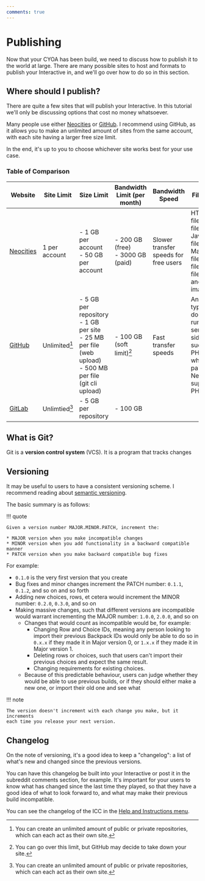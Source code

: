 ```yaml
---
comments: true
---
```


# Publishing
Now that your CYOA has been build, we need to discuss how to publish it to the
world at large. There are many possible sites to host and formats to publish
your Interactive in, and we'll go over how to do so in this section.

## Where should I publish?
There are quite a few sites that will publish your Interactive. In this
tutorial we'll only be discussing options that cost no money whatsoever.

Many people use either [Neocities] or [GitHub]. I recommend using GitHub, as
it allows you to make an unlimited amount of sites from the same account, with
each site having a larger free size limit.

In the end, it's up to you to choose whichever site works best for your use
case.

### Table of Comparison
| Website     | Site Limit    | Size Limit                                                                                                 | Bandwidth Limit (per month)         | Bandwidth Speed                       | File limits                                                                                             |
| ----------- | ------------- | ---------------------------------------------------------------------------------------------------------- | ----------------------------------- | ------------------------------------- | ------------------------------------------------------------------------------------------------------- |
| [Neocities] | 1 per account | - 1 GB per account<br>- 50 GB per account                                                                  | - 200 GB (free)<br>- 3000 GB (paid) | Slower transfer speeds for free users | HTML files, CSS files, Javascript files, Markdown files, XML files, text files, fonts and images        |
| [GitHub]    | Unlimited[^1] | - 5 GB per repository<br>- 1 GB per site<br>- 25 MB per file (web upload)<br>- 500 MB per file (git cli upload) | - 100 GB (soft limit)[^2]           | Fast transfer speeds                  | Any file type, but does not run server-side code such as PHP files, whereas paid Neocities supports PHP |
| [GitLab]    | Unlimtied[^1] | - 5 GB per repository                                                                                      | - 100 GB                            |                                       |                                                                                                         |

## What is Git?
Git is a **version control system** (VCS). It is a program that tracks changes


## Versioning
It may be useful to users to have a consistent versioning scheme. I recommend
reading about [semantic versioning](https://semver.org/).

The basic summary is as follows:

!!! quote

    Given a version number MAJOR.MINOR.PATCH, increment the:

    * MAJOR version when you make incompatible changes
    * MINOR version when you add functionality in a backward compatible manner
    * PATCH version when you make backward compatible bug fixes

For example:

* `0.1.0` is the very first version that you create
* Bug fixes and minor changes increment the PATCH number: `0.1.1`, `0.1.2`, and
so on and so forth
* Adding new choices, rows, et cetera would increment the MINOR number:
`0.2.0`, `0.3.0`, and so on
* Making massive changes, such that different versions are incompatible would
warrant incrementing the MAJOR number: `1.0.0`, `2.0.0`, and so on
    * Changes that would count as incompatible would be, for example:
        * Changing Row and Choice IDs, meaning any person looking to import
        their previous Backpack IDs would only be able to do so in `0.x.x` if
        they made it in Major version 0, or `1.x.x` if they made it in Major
        version 1.
        * Deleting rows or choices, such that users can't import their previous
        choices and expect the same result.
        * Changing requirements for existing choices.
    * Because of this predictable behaviour, users can judge whether they would
    be able to use previous builds, or if they should either make a new one,
    or import their old one and see what

!!! note

    The version doesn't increment with each change you make, but it increments
    each time you release your next version.

## Changelog
On the note of versioning, it's a good idea to keep a "changelog": a list of
what's new and changed since the previous versions.

You can have this changelog be built into your Interactive or post it in the
subreddit comments section, for example. It's important for your users to know
what has changed since the last time they played, so that they have a good idea
of what to look forward to, and what may make their previous build
incompatible.

You can see the changelog of the ICC in the [Help and Instructions menu][HAI].

<!-- Footnotes -->
[^1]: You can create an unlimited amount of public or private repositories,
which can each act as their own site.
[^2]: You can go over this limit, but GitHub may decide to take down your site.

<!-- URLs -->
[Neocities]: https://neocities.org/
[GitHub]: https://github.com/
[GitLab]: https://about.gitlab.com/
[HAI]: http://icctutorial.pages.dev/introduction/#help-and-instructions